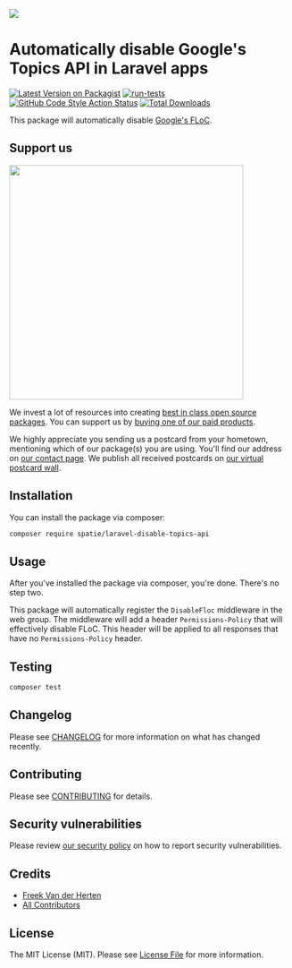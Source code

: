 
[<img src="https://github-ads.s3.eu-central-1.amazonaws.com/support-ukraine.svg?t=1" />](https://supportukrainenow.org)

# Automatically disable Google's Topics API in Laravel apps

[![Latest Version on Packagist](https://img.shields.io/packagist/v/spatie/laravel-disable-floc.svg?style=flat-square)](https://packagist.org/packages/spatie/laravel-disable-floc)
[![run-tests](https://github.com/spatie/laravel-disable-floc/actions/workflows/run-tests.yml/badge.svg)](https://github.com/spatie/laravel-disable-floc/actions/workflows/run-tests.yml)
[![GitHub Code Style Action Status](https://img.shields.io/github/workflow/status/spatie/laravel-disable-floc/Check%20&%20fix%20styling?label=code%20style)](https://github.com/spatie/laravel-disable-floc/actions?query=workflow%3A"Check+%26+fix+styling"+branch%3Amaster)
[![Total Downloads](https://img.shields.io/packagist/dt/spatie/laravel-disable-floc.svg?style=flat-square)](https://packagist.org/packages/spatie/laravel-disable-floc)

This package will automatically disable [Google's FLoC](https://plausible.io/blog/google-floc).

## Support us

[<img src="https://github-ads.s3.eu-central-1.amazonaws.com/laravel-disable-floc.jpg?t=1" width="419px" />](https://spatie.be/github-ad-click/laravel-disable-floc)

We invest a lot of resources into creating [best in class open source packages](https://spatie.be/open-source). You can support us by [buying one of our paid products](https://spatie.be/open-source/support-us).

We highly appreciate you sending us a postcard from your hometown, mentioning which of our package(s) you are using. You'll find our address on [our contact page](https://spatie.be/about-us). We publish all received postcards on [our virtual postcard wall](https://spatie.be/open-source/postcards).

## Installation

You can install the package via composer:

```bash
composer require spatie/laravel-disable-topics-api
```

## Usage

After you've installed the package via composer, you're done. There's no step two.

This package will automatically register the `DisableFloc` middleware in the web group. The middleware will add a header `Permissions-Policy` that will effectively disable FLoC. This header will be applied to all responses that have no `Permissions-Policy` header. 

## Testing

```bash
composer test
```

## Changelog

Please see [CHANGELOG](CHANGELOG.md) for more information on what has changed recently.

## Contributing

Please see [CONTRIBUTING](https://github.com/spatie/.github/blob/main/CONTRIBUTING.md) for details.

## Security vulnerabilities

Please review [our security policy](../../security/policy) on how to report security vulnerabilities.

## Credits

- [Freek Van der Herten](https://github.com/freekmurze)
- [All Contributors](../../contributors)

## License

The MIT License (MIT). Please see [License File](LICENSE.md) for more information.
